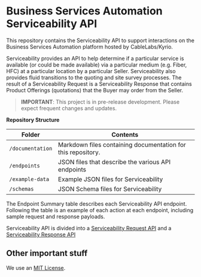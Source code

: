 # Business Services Automation Serviceability API

This repository contains the Serviceability API to support interactions on the Business Services Automation platform hosted by CableLabs/Kyrio.

Serviceability provides an API to help determine if a particular service is available (or could be made available) via a particular medium (e.g. Fiber, HFC) at a particular location by a particular Seller. Serviceability also provides fluid transitions to the quoting and site survey processes. The result of a Serviceability Request is a Serviceability Response that contains Product Offerings (quotations) that the Buyer may order from the Seller.

> **IMPORTANT**: This project is in pre-release development. Please expect frequent changes and updates.

**Repository Structure**

| Folder | Contents |
| ------ | -------- |
| `/documentation` | Markdown files containing documentation for this repository. |
| `/endpoints` | JSON files that describe the various API endpoints |
| `/example-data` | Example JSON files for Serviceability |
| `/schemas` | JSON Schema files for Serviceability |

The Endpoint Summary table describes each Serviceability API endpoint. Following the table is an example of each action at each endpoint, including sample request and response payloads.

Serviceability API is divided into a [Serviceability Request API](./documentation/serviceability-request-api.md) and a [Serviceability Response  API](./documentation/serviceability-response-api.md)

## Other important stuff

We use an [MIT License](LICENSE).
